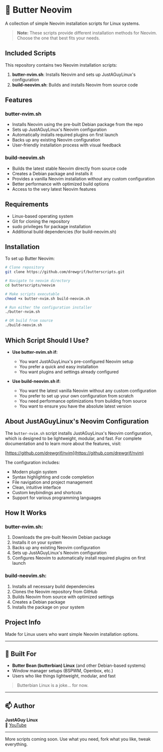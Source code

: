 # 🧈 Butter Neovim

A collection of simple Neovim installation scripts for Linux systems.

> **Note:** These scripts provide different installation methods for Neovim. Choose the one that best fits your needs.

## Included Scripts

This repository contains two Neovim installation scripts:

1. **butter-nvim.sh**: Installs Neovim and sets up JustAGuyLinux's configuration
2. **build-neovim.sh**: Builds and installs Neovim from source code

## Features

### butter-nvim.sh
- Installs Neovim using the pre-built Debian package from the repo
- Sets up JustAGuyLinux's Neovim configuration
- Automatically installs required plugins on first launch
- Backs up any existing Neovim configuration
- User-friendly installation process with visual feedback

### build-neovim.sh
- Builds the latest stable Neovim directly from source code
- Creates a Debian package and installs it
- Provides a vanilla Neovim installation without any custom configuration
- Better performance with optimized build options
- Access to the very latest Neovim features

## Requirements
- Linux-based operating system
- Git for cloning the repository
- sudo privileges for package installation
- Additional build dependencies (for build-neovim.sh)

## Installation
To set up Butter Neovim:
```bash
# Clone repository
git clone https://github.com/drewgrif/butterscripts.git

# Navigate to neovim directory
cd butterscripts/neovim

# Make scripts executable
chmod +x butter-nvim.sh build-neovim.sh

# Run either the configuration installer
./butter-nvim.sh

# OR build from source
./build-neovim.sh
```

## Which Script Should I Use?

- **Use butter-nvim.sh if:**
  - You want JustAGuyLinux's pre-configured Neovim setup
  - You prefer a quick and easy installation
  - You want plugins and settings already configured

- **Use build-neovim.sh if:**
  - You want the latest vanilla Neovim without any custom configuration
  - You prefer to set up your own configuration from scratch
  - You need performance optimizations from building from source
  - You want to ensure you have the absolute latest version

## About JustAGuyLinux's Neovim Configuration

The `butter-nvim.sh` script installs JustAGuyLinux's Neovim configuration, which is designed to be lightweight, modular, and fast. For complete documentation and to learn more about the features, visit:

[https://github.com/drewgrif/nvim](https://github.com/drewgrif/nvim)

The configuration includes:
- Modern plugin system
- Syntax highlighting and code completion
- File navigation and project management
- Clean, intuitive interface
- Custom keybindings and shortcuts
- Support for various programming languages

## How It Works

### butter-nvim.sh:
1. Downloads the pre-built Neovim Debian package
2. Installs it on your system
3. Backs up any existing Neovim configuration
4. Sets up JustAGuyLinux's Neovim configuration
5. Configures Neovim to automatically install required plugins on first launch

### build-neovim.sh:
1. Installs all necessary build dependencies
2. Clones the Neovim repository from GitHub
3. Builds Neovim from source with optimized settings
4. Creates a Debian package
5. Installs the package on your system

## Project Info
Made for Linux users who want simple Neovim installation options.

---

## 🧈 Built For

- **Butter Bean (butterbian) Linux** (and other Debian-based systems)
- Window manager setups (BSPWM, Openbox, etc.)
- Users who like things lightweight, modular, and fast

> Butterbian Linux is a joke... for now.

---

## 📫 Author

**JustAGuy Linux**  
🎥 [YouTube](https://youtube.com/@JustAGuyLinux)  

---

More scripts coming soon. Use what you need, fork what you like, tweak everything.

